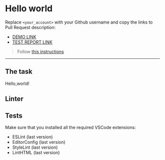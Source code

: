 # Hello world

Replace `<your_account>` with your Github username and copy the links to Pull Request description:
- [DEMO LINK](https://Nykyta22122.github.io/layout_hello-world/)
- [TEST REPORT LINK](https://Nykyta22122.github.io/layout_hello-world/report/html_report/)

> Follow [this instructions](https://mate-academy.github.io/layout_task-guideline/#how-to-solve-the-layout-tasks-on-github)
___

## The task

<!DOCTYPE html>
<html lang="en">
<head>
  <meta charset="UTF-8">
  <meta http-equiv="X-UA-Compatible" content="IE=edge">
  <meta name="viewport" content="width=device-width, initial-scale=1.0">
  <title>Document</title>
</head>


<body>
Hello,world!
</body>
</html>


## Linter



## Tests

Make sure that you installed all the required VSCode extensions:

- ESLint (last version)
- EditorConfig (last version)
- StyleLint (last version)
- LintHTML (last version)
